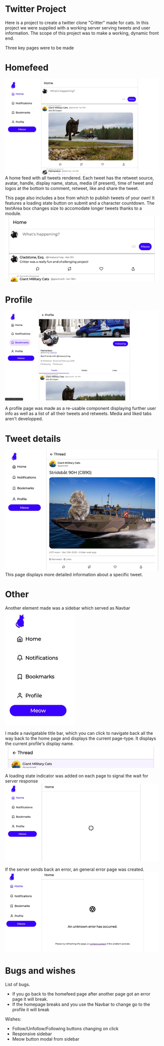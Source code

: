 # Twitter Project

Here is a project to create a twitter clone "Critter" made for cats.
In this project we were supplied with a working server serving tweets and user information.
The scope of this project was to make a working, dynamic front end.

Three key pages were to be made

# Homefeed

![Homefeed](assets/screenshots/turnin/homefeed.jpeg)
A home feed with all tweets rendered. Each tweet has the retweet source, avatar, handle, display name, status, media (if present), time of tweet and logos at the bottom to comment, retweet, like and share the tweet.

This page also includes a box from which to publish tweets of your own!
It features a loading state button on submit and a character countdown.
The textArea box changes size to accomodate longer tweets thanks to a module.
![Meow!](./assets/screenshots/turnin/tweet.jpeg)

# Profile

![Profile page](./assets/screenshots/turnin/profile.jpeg)

A profile page was made as a re-usable component displaying further user info as well as a list of all their tweets and retweets.
Media and liked tabs aren't developped.

# Tweet details

![Big tweet](./assets/screenshots/turnin/tweetdetails.jpeg)
This page displays more detailed information about a specific tweet.

# Other

Another element made was a sidebar which served as Navbar
![Sidebar](./assets/screenshots/turnin/sidebar.jpeg)

I made a navigatable title bar, which you can click to navigate back all the way back to the home page and displays the current page-type. It displays the current profile's display name.
![Titlebar](./assets/screenshots/turnin/titlebar.jpeg)

A loading state indicator was added on each page to signal the wait for server response
![Loading](./assets/screenshots/turnin/loading.jpeg)

If the server sends back an error, an general error page was created.
![Error](./assets/screenshots/turnin/error.jpeg)

# Bugs and wishes

List of bugs.

- If you go back to the homefeed page after another page got an error page it will break.
- If the homepage breaks and you use the Navbar to change go to the profile it will break

Wishes:

- Follow/Unfollow/Following buttons changing on click
- Responsive sidebar
- Meow button modal from sidebar
